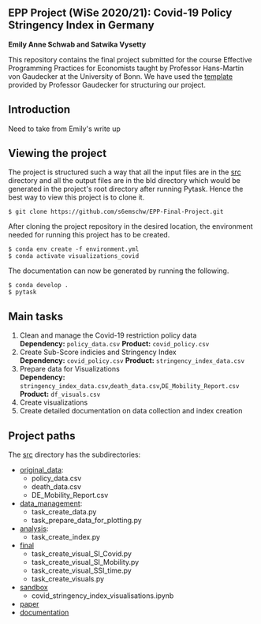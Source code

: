 ## EPP Project (WiSe 2020/21): Covid-19 Policy Stringency Index in Germany
**Emily Anne Schwab and Satwika Vysetty**

This repository contains the final project submitted for the course Effective Programming Practices for Economists taught by Professor Hans-Martin von Gaudecker at the University of Bonn. We have used the [template](https://econ-project-templates.readthedocs.io/en/stable/index.html) provided by Professor Gaudecker for structuring our project. 

## Introduction
Need to take from Emily's write up

## Viewing the project
The project is structured such a way that all the input files are in the [src](https://github.com/s6emschw/EPP-Final-Project/tree/master/src) directory and all the output files are in the bld directory which would be generated in the project's root directory after running Pytask. Hence the best way to view this project is to clone it. 
```
$ git clone https://github.com/s6emschw/EPP-Final-Project.git
```
After cloning the project repository in the desired location, the environment needed for running this project has to be created.
```
$ conda env create -f environment.yml
$ conda activate visualizations_covid
```
The documentation can now be generated by running the following.
```
$ conda develop .
$ pytask
```

## Main tasks
1. Clean and manage the Covid-19 restriction policy data <br />
**Dependency:** `policy_data.csv` **Product:** `covid_policy.csv`
2. Create Sub-Score indicies and Stringency Index <br />
**Dependency:** `covid_policy.csv` **Product:** `stringency_index_data.csv`
3. Prepare data for Visualizations <br />
**Dependency:** `stringency_index_data.csv`,`death_data.csv`,`DE_Mobility_Report.csv` **Product:** `df_visuals.csv`
4. Create visualizations <br />
5. Create detailed documentation on data collection and index creation <br />

## Project paths
The [src](https://github.com/s6emschw/EPP-Final-Project/tree/master/src) directory has the subdirectories:
- [original_data](https://github.com/s6emschw/EPP-Final-Project/tree/master/src/original_data):
   - policy_data.csv
   - death_data.csv
   - DE_Mobility_Report.csv
- [data_management](https://github.com/s6emschw/EPP-Final-Project/tree/master/src/data_management):
   - task_create_data.py
   - task_prepare_data_for_plotting.py
- [analysis](https://github.com/s6emschw/EPP-Final-Project/tree/master/src/analysis):
   - task_create_index.py
- [final](https://github.com/s6emschw/EPP-Final-Project/tree/master/src/final)
   - task_create_visual_SI_Covid.py
   - task_create_visual_SI_Mobility.py
   - task_create_visual_SSI_time.py
   - task_create_visuals.py
- [sandbox](https://github.com/s6emschw/EPP-Final-Project/tree/master/src/sandbox)
   - covid_stringency_index_visualisations.ipynb
- [paper](https://github.com/s6emschw/EPP-Final-Project/tree/master/src/paper)
- [documentation](https://github.com/s6emschw/EPP-Final-Project/tree/master/src/documentation)
